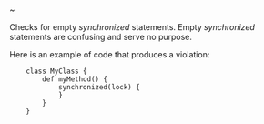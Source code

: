 ~

Checks for empty *synchronized* statements. Empty *synchronized* statements are confusing and serve no purpose.

Here is an example of code that produces a violation:

```
    class MyClass {
        def myMethod() {
            synchronized(lock) {
            }
        }
    }
```
